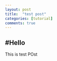 ```yaml
---
layout: post
title:  "test post"
categories: [tutorial]
comments: true
---
```


#Hello
---
This is test POst
